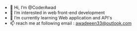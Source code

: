 - 👋 Hi, I’m @CoderAwad
- 👀 I’m interested in web front-end development
- 🌱 I’m currently learning Web application and API's
- 📫  reach me at following email : awadeeen33@outlook.com

<!---
CoderAwad/CoderAwad is a ✨ special ✨ repository because its `README.md` (this file) appears on your GitHub profile.
You can click the Preview link to take a look at your changes.
--->
